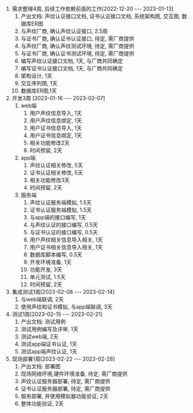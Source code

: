 
1. 需求整理4周, 后续工作依赖前面的工作[2022-12-20 --- 2023-01-13]
	1. 产出文档: 声纹认证接口文档, 证书认证接口文档, 系统架构图, 交互图, 数据库ER图
	2. 与声纹厂商, 确认声纹认证接口, 2.5周
	3. 与证书厂商, 确认证书认证接口, 待定, 需厂商提供
	4. 与声纹厂商, 确认声纹测试环境, 待定, 需厂商提供
	5. 与证书厂商, 确认证书测试环境, 待定, 需厂商提供
	6. 编写声纹认证接口文档, 1天, 与厂商共同确定
	7. 编写证书认证接口文档, 1天, 与厂商共同确定
	8. 架构设计, 1天
	9. 交互序列图, 1天
	10. 数据库ER图,1天
2. 开发3周 [2023-01-16 --- 2023-02-07]
	1. web端
		1. 用户声纹信息导入, 1天
		2. 用户声纹信息绑定, 1天
		3. 用户证书信息导入, 1天
		4. 用户证书信息绑定, 1天
		5. 相关功能修改2天
		6. 时间预留, 2天
	2. app端
		1. 声纹认证相关修改, 5天
		2. 证书认证相关修改, 5天
		3. 相关功能修改3天
		4. 时间预留, 2天
	3. 服务端
		1. 声纹认证服务端模拟, 1.5天
		2. 证书认证服务端模拟, 1.5天
		3. 与app端的接口编写, 1天
		4. 与声纹认证的接口编写, 0.5天
		5. 与证书认证的接口编写, 0.5天
		6. 用户声纹相关信息导入相关, 1天
		7. 用户证书相关信息导入相关, 1天
		8. 数据库脚本编写, 0.5天
		9. 开发环境准备, 1天
		10. 功能开发, 3天
		11. 单元测试, 1.5天
		12. 时间预留, 2天
3. 集成测试1周[2023-02-08 --- 2023-02-14]
	1. 与web端联调, 2天
	2. 使用声纹和证书模拟, 与app端联调, 3天
4. 测试1周[2023-02-15 --- 2023-02-21]
	1. 产出文档: 测试用例
	2. 测试用例编写及评审, 1天
	3. 测试web端, 2天
	4. 测试app端证书认证, 1天
	5. 测试app端声纹认证, 1天
5. 现场部署1周[2023-02-22 --- 2023-02-28]
	1. 产出文档: 部署图
	2. 现场网络环境,硬件环境准备, 待定, 需厂商提供
	3. 声纹认证服务器部署, 待定, 需厂商提供
	4. 证书认证服务器部署, 待定, 需厂商提供
	5. 服务部署, 并使用模拟器功能验证, 2天
	6. 整体功能验证,  2天


